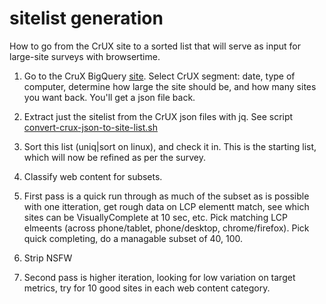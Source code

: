 # sitelist generation

How to go from the CrUX site to a sorted list that will serve as input
for large-site surveys with browsertime.

1. Go to the CruX BigQuery [site](https://console.cloud.google.com/bigquery?p=chrome-ux-report&;d=all&;page=dataset&authuser=0&project=crux-2024&pli=1). Select CrUX segment: date, type of
computer, determine how large the site should be, and how many sites
you want back. You'll get a json file back.

2. Extract just the sitelist from the CrUX json files with jq. See script
[convert-crux-json-to-site-list.sh](https://github.com/bdekoz/mozilla-perf-browsertime-tools/blob/master/scripts/convert-crux-json-to-site-list.sh)

3. Sort this list (uniq|sort on linux), and check it in. This is the starting list, which will now be refined as per the survey.

4. Classify web content for subsets.

5. First pass is a quick run through as much of the subset as is possible with one itteration, get rough data on LCP elementt match, see which sites can be VisuallyComplete at 10 sec, etc. Pick matching LCP elmeents (across phone/tablet, phone/desktop, chrome/firefox). Pick quick completing, do a managable subset of 40, 100.

6. Strip NSFW

7. Second pass is higher iteration, looking for low variation on target metrics, try for 10 good sites in each web content category.